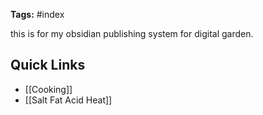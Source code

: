 
**Tags:** #index

this is for my obsidian publishing system for digital garden. 

## Quick Links
- [[Cooking]]
- [[Salt Fat Acid Heat]]
